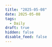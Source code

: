 ```yaml
---
title: "2025-05-08"
date: 2025-05-08
tags:
  - Daily
draft: true
hidden: false
disable_feed: false
---
```


